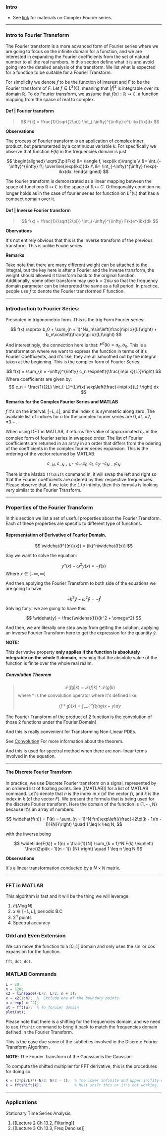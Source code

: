 ### **Intro**
- See [link](http://www.ee.ic.ac.uk/hp/staff/dmb/courses/E1Fourier/00300_ComplexFourier.pdf) for materials on Complex Fourier series. 

---
### **Intro to Fourier Transform**

The Fourier transform is a more advanced form of Fourier series where we are going to focus on the infinite domain for a function, and we are interested in expanding the Fourier coefficients from the set of natural number to all the real numbers. 
In this section define what it is and avoid going into the detailed analysis of the transform. 
We list what is expected for a function to be suitable for a Fourier Transform. 

For simplicity we denote $f$ to be the function of interest and $F$ to be the Fourier transform of $F$. 
Let $f\in L^2(\mathbb C)$, meaning that $|f|^2$ is integrable over its domain $\mathbb R$. 
To do Fourier transform, we assume that $f(x): \mathbb R\mapsto \mathbb C$, a function mapping from the space of real to complex. 

#### **Def | Fourier transform**

> $$
> F(k) = 
> \frac{1}{\sqrt{2\pi}}
> \int_{-\infty}^{\infty} e^{-ikx}f(x)dx
> $$

**Observations**

The process of Fourier transform is an application of complex inner product, but paramaterzed by a continuous variable $k$. For specifically we observe that function $F(k)$ in the frequencies domain is just 

$$
\begin{aligned}
    \sqrt{2\pi}F(k) &= \langle f, \exp(ik x)\rangle
    \\
    &= \int_{-\infty}^{\infty} f\; \overline{\exp(ikx)}dx
    \\
    &= \int_{-\infty}^{\infty} f\exp(-ikx)dx. 
\end{aligned}
$$

The fourier transform is demonstrated as a linear mapping between the space of functions $\mathbb R \mapsto \mathbb C$ to the space of $\mathbb R\mapsto C$. 
Orthogonality condition no longer holds as in the case of fourier series for function on $L^2(\mathbb C)$ that has a compact domain over it. 


#### **Def | Inverse Fourier transform**

> $$
> f(x) = \frac{1}{\sqrt{2\pi}}
> \int_{-\infty}^{\infty}
> F(k)e^{ikx}dk
> $$

**Obervations**

It's not entirely obvious that this is the inverse transform of the previous transform. 
This is unlike Fourie series. 


**Remarks**

Take note that there are many different weight can be attached to the integral, but the key here is after a Fourier and the Inverse transform, the weight should allowed it transform back to the original function. 
Additionally, some other transform may use $k = 2\pi \omega$  so that the frequency domain parameter can be interpreted the same as a full period. 
In practice, people use $\hat f$ to denote the Fourier transformed $F$ function. 

---
### **Introduction to Fourier Series**:

Presented in trigonometric form. 
This is the trig Form Fourier series: 

$$
f(x) \approx b_0 + \sum_{n = 1}^Na_n\sin\left(\frac{n\pi x}{L}\right) + b_n\cos\left(\frac{n\pi x}{L}\right)
$$

And interestingly, the connection here is that: $F^{d}(k) = a_n, b_n$. 
This is a transformation where we want to express the function in terms of it's Fourier Coefficients, and it's like, they are all smoothed out by the integral taken at the beginning. 
This is the complex form of Fourier Series: 

$$
f(x) = \sum_{n = -\infty}^{\infty}
c_n \exp\left({\frac{in\pi x}{L}}\right)
$$
Where coefficients are given by: 
$$
c_n = \frac{1}{2L} \int_{-L}^{L}f(x)
	\exp\left(\frac{-in\pi x}{L} \right) dx
$$

**Remarks for the Complex Fourier Series and MATLAB** 

$f$ it's on the interval: $[-L, L]$, and the index $n$ is symmetric along zero. 
The available list of indices for $n$ for the complex fourier series are $0, \pm 1, \pm 2, \pm 3 \cdots$. 

When using DFT in MATLAB, it returns the value of approximated $c_n$ in the complex form of fourier series in swapped order.
The list of Fourier coefficients are returned in an array in an order that differs from the odering of the coefficients in the complex fourier series expansion. 
This is the ordering of the vector returned by MATLAB. 

$$
c_{-N}, c_{- N + 1}, \cdots c_{-1}
c_{0}, c_{1}, c_{2} \cdots c_{N - 1} c_{N}
$$

There is the Matlab `fftshift` command in, it will swap the left and right so that the Fourier coefficients are ordered by their respective frequencies. 
Please observe that, if we take the $L$ to infinity, then this formula is looking very similar to the Fourier Transform.

---
### **Properties of the Fourier Transform**

In this section we list a set of useful properties about the Fourier Transform. 
Each of these properties are specific to different type of functions. 

#### **Representation of Derivative of Fourier Domain**. 


$$
\widehat{f^{(n)}(x)} = (ik)^n\widehat{f(x)}
$$

Say we want to solve the equation: 

$$
y''(x) - \omega^2y(x) = -f(x)
$$
Where $x\in [-\infty, \infty]$

And then applying the Fourier Transform to both side of the equations we are going to have: 

$$
-k^2\widehat{y} - \omega^2\widehat{y} = -\widehat{f}
$$

 Solving for $y$, we are going to have this: 
 
$$
\widehat{y} = \frac{\widehat{f}}{k^2 + \omega^2}
$$

And then, we are literally one step away from getting the solution, applying an inverse Fourier Transform here to get the expression for the quantity $\widehat{y}$. 

**NOTE:**

This derivative property **only applies if the function is absolutely integrable on the whole $\mathbb{R}$ domain**, meaning that the absolute value of the function is finite over the whole real realm.  

##### **Convolution Theorem**

> $$
> \mathcal{F}(fg|k) = \mathcal{F}(f|k) * \mathcal{F}(g|k)
> $$
> where * is the convolution operator where it's defined like: 
>  
>  $$(f*g)(x) = \int_{-\infty}^{\infty} f(y)g(x - y)dy$$

The Fourier Transform of the product of 2 function is the convolution of those 2 functions under the Fourier Domain! 

And this is really convenient for Transforming Non-Linear PDEs. 

See [Convolution](https://www.wikiwand.com/en/Convolution_theorem)
For more information about the theorem. 

And this is used for spectral method when there are non-linear terms involved in the equation. 

---
#### **The Discrete Fourier Transform**

In practice, we use Discrete Fourier transform on a signal, represented by an ordered list of floating points.
See [[MATLAB]] for a list of MATLAB command. Let's denote that $n$ is the index in $x$ (of the vector $f$), and $k$ is the index in $k$ (of the vector $F$). 
We present the formula that is being used for the discrete Fourier transform. 
Here the domain of the function is $\{1, \cdots, N\}$ because it's an array of numbers. 

$$
\widehat{f(n)} = F(k) = 
\sum_{n = 1}^N f(n)\exp\left({\frac{-i2\pi(k - 1)(n - 1)}{N}}\right) \quad 1 \leq k \leq N,
$$

with the inverse being

$$
\widetilde{F(k)} = f(n) = \frac{1}{N}
\sum_{k = 1}^N F(k) \exp\left( 
	\frac{i2\pi(k - 1)(n - 1)}
	{N}
\right) \quad 1 \leq n \leq N
$$

**Observations**

It's a linear transformation conducted by a $N\times N$ matrix. 

---
### **FFT in MATLAB**

This algorithm is fast and it will be the thing we will leverage. 
1. $\mathcal{O}(N\log{N})$
2. $x\in[-L, L]$, periodic B.C
3. $2^n$ points
4. Spectral accuracy

### Odd and Even Extension

We can move the function to a $[0, L]$ domain and only uses the $\sin$ or $\cos$ expansion for the function. 

`fft`, `dct`, `dct`. 


### MATLAB Commands 
```matlab
L = 20;
n = 128; 
x2 = linspace(-L/2, L/2, n + 1);
x = x2(1:n);  %  Exclude one of the boundary points. 
u = exp(-x.^2);
ut = fft(u);  % To foruier domain 
plot(ut);
```

Please note that there is a shifting for the frequencies domain, and we need to use `fftshit` command to bring it back to match the frequencies domain defined in the Fourier Transform. 

This is the case due some of the subtleties involved in the Discrete Fourier Transform Algorithm .

**NOTE**: 
The Fourier Transform of the Gaussian is the Gaussian. 

To compute the shifted multiplier for FFT derivative, this is the procedures for doing so. 
```matlab
k = (2*pi/L)*(-N/2: N/2 - 1);  % The lower infinite and upper inifity on the fourier transform. 
k = fftshift(k);               % Must shift this or it's not working. 
```

---
### **Applications** 
Stationary Time Series Analysis: 
1. [[Lecture 2 Ch 13.2, Filtering]]
2. [[Lecture 3 Ch 13.3, Freq Denoise]]

